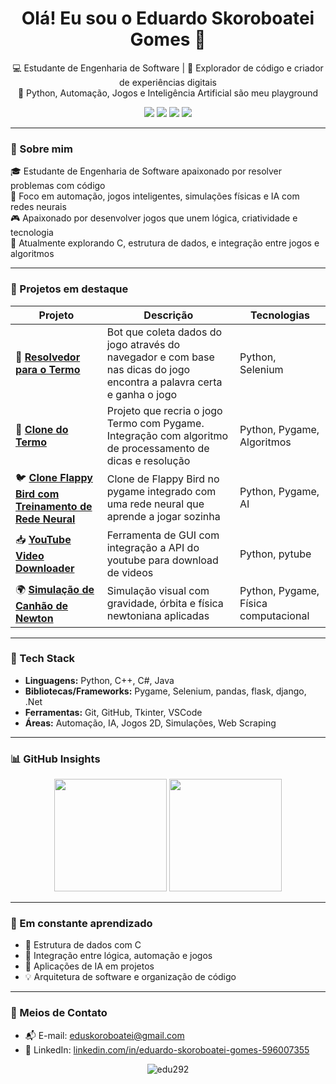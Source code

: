 <h1 align="center">Olá! Eu sou o Eduardo Skoroboatei Gomes 👋</h1>

<p align="center">
  💻 Estudante de Engenharia de Software | 🧠 Explorador de código e criador de experiências digitais<br>
  🚀 Python, Automação, Jogos e Inteligência Artificial são meu playground
</p>

<p align="center">
  <img src="https://img.shields.io/badge/Python-3776AB?style=for-the-badge&logo=python&logoColor=white"/>
  <img src="https://img.shields.io/badge/C++-%2300599C.svg?style=for-the-badge&logo=c%2B%2B&logoColor=white"/>
  <img src="https://img.shields.io/badge/Java-ED8B00.svg?style=for-the-badge&logo=java&logoColor=white"/>
  <img src="https://img.shields.io/badge/C%23-9B4F96?style=for-the-badge&logo=dotnet&logoColor=white"/>
</p>

---

### 🚀 Sobre mim

🎓 Estudante de Engenharia de Software apaixonado por resolver problemas com código  
🤖 Foco em automação, jogos inteligentes, simulações físicas e IA com redes neurais  
🎮 Apaixonado por desenvolver jogos que unem lógica, criatividade e tecnologia  
🔬 Atualmente explorando C, estrutura de dados, e integração entre jogos e algoritmos

---

### 💼 Projetos em destaque

| Projeto | Descrição | Tecnologias |
|--------|-----------|-------------|
| 🤖 [**Resolvedor para o Termo**](https://github.com/edu292/termo-resolvedor) | Bot que coleta dados do jogo através do navegador e com base nas dicas do jogo encontra a palavra certa e ganha o jogo | Python, Selenium
| 🧠 [**Clone do Termo**](https://github.com/edu292/termo-clone) | Projeto que recria o jogo Termo com Pygame. Integração com algoritmo de processamento de dicas e resolução | Python, Pygame, Algoritmos |
| 🐦 [**Clone Flappy Bird com Treinamento de Rede Neural**](https://github.com/edu292/flappy-ia) | Clone de Flappy Bird no pygame integrado com uma rede neural que aprende a jogar sozinha | Python, Pygame, AI |
| 📥 [**YouTube Video Downloader**](https://github.com/edu292/youtube-downloader) | Ferramenta de GUI com integração a API do youtube para download de videos | Python, pytube |
| 🌍 [**Simulação de Canhão de Newton**](https://github.com/edu292/simulador-canhao-newton) | Simulação visual com gravidade, órbita e física newtoniana aplicadas | Python, Pygame, Física computacional |

---

### 🧠 Tech Stack

- **Linguagens:** Python, C++, C#, Java  
- **Bibliotecas/Frameworks:** Pygame, Selenium, pandas, flask, django, .Net
- **Ferramentas:** Git, GitHub, Tkinter, VSCode  
- **Áreas:** Automação, IA, Jogos 2D, Simulações, Web Scraping

---

### 📊 GitHub Insights

<p align="center">
  <img height="180em" src="https://github-readme-stats.vercel.app/api?username=edu292&show_icons=true&theme=tokyonight&include_all_commits=true&count_private=true"/>
  <img height="180em" src="https://github-readme-stats.vercel.app/api/top-langs/?username=edu292&layout=compact&theme=tokyonight&langs_count=8"/>
</p>

---

### 🌱 Em constante aprendizado

- 🧠 Estrutura de dados com C
- 🔗 Integração entre lógica, automação e jogos
- 🧪 Aplicações de IA em projetos
- 💡 Arquitetura de software e organização de código

---

### 🤝 Meios de Contato

- 📬 E-mail: [eduskoroboatei@gmail.com](mailto:eduskoroboatei@gmail.com)  
- 💼 LinkedIn: [linkedin.com/in/eduardo-skoroboatei-gomes-596007355](https://linkedin.com/in/eduardo-skoroboatei-gomes-596007355)

<p align="center">
  <img src="https://komarev.com/ghpvc/?username=edu292&label=Visualizações%20no%20perfil&color=0E7FCF&style=flat" alt="edu292" />
</p>
